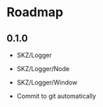 # Roadmap

## 0.1.0

- SKZ/Logger
- SKZ/Logger/Node
- SKZ/Logger/Window

- Commit to git automatically
